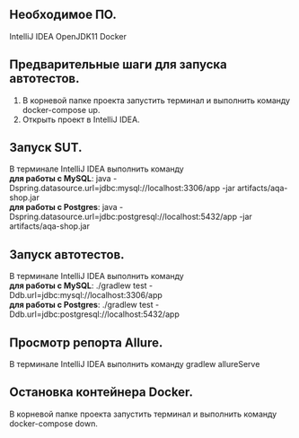 ## Необходимое ПО.
IntelliJ IDEA
OpenJDK11
Docker

## Предварительные шаги для запуска автотестов.
1. В корневой папке проекта запустить терминал и выполнить команду docker-compose up.
1. Открыть проект в IntelliJ IDEA.

## Запуск SUT.
В терминале IntelliJ IDEA выполнить команду <br>
**для работы с MySQL**: java -Dspring.datasource.url=jdbc:mysql://localhost:3306/app -jar artifacts/aqa-shop.jar <br>
**для работы с Postgres**: java -Dspring.datasource.url=jdbc:postgresql://localhost:5432/app -jar artifacts/aqa-shop.jar

## Запуск автотестов.
В терминале IntelliJ IDEA выполнить команду <br>
**для работы с MySQL**: ./gradlew test -Ddb.url=jdbc:mysql://localhost:3306/app <br>
**для работы с Postgres**: ./gradlew test -Ddb.url=jdbc:postgresql://localhost:5432/app

## Просмотр репорта Allure.
В терминале IntelliJ IDEA выполнить команду gradlew allureServe

## Остановка контейнера Docker.
В корневой папке проекта запустить терминал и выполнить команду docker-compose down.

